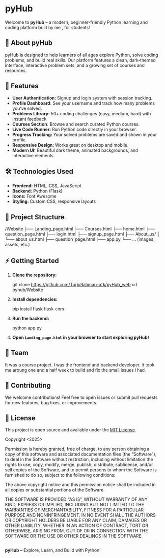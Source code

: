 # pyHub

Welcome to **pyHub** – a modern, beginner-friendly Python learning and coding platform built by me , for students!

## 🚀 About pyHub

pyHub is designed to help learners of all ages explore Python, solve coding problems, and build real skills. Our platform features a clean, dark-themed interface, interactive problem sets, and a growing set of courses and resources.

## 🌟 Features

- **User Authentication:** Signup and login system with session tracking.
- **Profile Dashboard:** See your username and track how many problems you've solved.
- **Problems Library:** 50+ coding challenges (easy, medium, hard) with instant feedback.
- **Courses Section:** Browse and search curated Python courses.
- **Live Code Runner:** Run Python code directly in your browser.
- **Progress Tracking:** Your solved problems are saved and shown in your profile.
- **Responsive Design:** Works great on desktop and mobile.
- **Modern UI:** Beautiful dark theme, animated backgrounds, and interactive elements.

## 🛠️ Technologies Used

- **Frontend:** HTML, CSS, JavaScript
- **Backend:** Python (Flask)
- **Icons:** Font Awesome
- **Styling:** Custom CSS, responsive layouts

## 📁 Project Structure


/Website
  ├── Landing_page.html
  ├── Courses.html
  ├── home.html
  ├── question_page.html
  ├── login.html
  ├── signup_page.html
  ├── About_us/
  │     └── about_us.html
  ├── question_page.html
  ├── app.py
  └── ... (images, assets, etc.)


## ⚡ Getting Started

1. **Clone the repository:**
   
   git clone https://github.com/TurjoRahman-afk/pyHub_web
   cd pyhub/Website
   

2. **Install dependencies:**
   
   pip install flask flask-cors
   

3. **Run the backend:**
   
   python app.py
   

4. **Open `Landing_page.html` in your browser to start exploring pyHub!**

## 👥 Team

It was a course project. I was the frontend and backend developer. It took me aroung one and a half week to build and fix the small issues i had.

## 📣 Contributing

We welcome contributions! Feel free to open issues or submit pull requests for new features, bug fixes, or improvements.

## 📄 License

This project is open source and available under the [MIT License](LICENSE).

Copyright <2025> <TurjoRahman-afk>

Permission is hereby granted, free of charge, to any person obtaining a copy of this software and associated documentation files (the “Software”), to deal in the Software without restriction, including without limitation the rights to use, copy, modify, merge, publish, distribute, sublicense, and/or sell copies of the Software, and to permit persons to whom the Software is furnished to do so, subject to the following conditions:

The above copyright notice and this permission notice shall be included in all copies or substantial portions of the Software.

THE SOFTWARE IS PROVIDED “AS IS”, WITHOUT WARRANTY OF ANY KIND, EXPRESS OR IMPLIED, INCLUDING BUT NOT LIMITED TO THE WARRANTIES OF MERCHANTABILITY, FITNESS FOR A PARTICULAR PURPOSE AND NONINFRINGEMENT. IN NO EVENT SHALL THE AUTHORS OR COPYRIGHT HOLDERS BE LIABLE FOR ANY CLAIM, DAMAGES OR OTHER LIABILITY, WHETHER IN AN ACTION OF CONTRACT, TORT OR OTHERWISE, ARISING FROM, OUT OF OR IN CONNECTION WITH THE SOFTWARE OR THE USE OR OTHER DEALINGS IN THE SOFTWARE.

---

**pyHub** – Explore, Learn, and Build with Python!
